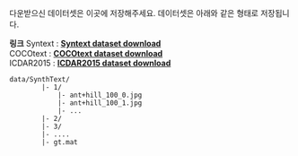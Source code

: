 다운받으신 데이터셋은 이곳에 저장해주세요. 데이터셋은 아래와 같은 형태로 저장됩니다.

**링크**
Syntext   : **[Syntext dataset download](https://www.robots.ox.ac.uk/~vgg/data/scenetext/)** <br>
COCOtext  : **[COCOtext dataset download](https://rrc.cvc.uab.es/?ch=5&com=downloads)** <br>
ICDAR2015 : **[ICDAR2015 dataset download](https://rrc.cvc.uab.es/?ch=4&com=downloads)** 
````
data/SynthText/
        |- 1/
            |- ant+hill_100_0.jpg
            |- ant+hill_100_1.jpg
            |- ...
        |- 2/
        |- 3/
        |- ....
        |- gt.mat
````